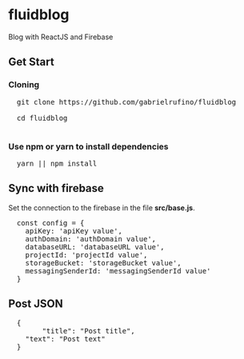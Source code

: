 # fluidblog

Blog with ReactJS and Firebase

## Get Start

### Cloning

<pre>
  git clone https://github.com/gabrielrufino/fluidblog<br>
  cd fluidblog<br>
</pre>

### Use npm or yarn to install dependencies

<pre>
  yarn || npm install
</pre>

## Sync with firebase

Set the connection to the firebase in the file <strong>src/base.js</strong>.

<pre>
  const config = {
    apiKey: 'apiKey value',
    authDomain: 'authDomain value',
    databaseURL: 'databaseURL value',
    projectId: 'projectId value',
    storageBucket: 'storageBucket value',
    messagingSenderId: 'messagingSenderId value'
  }
</pre>

## Post JSON
<pre>
  {
		"title": "Post title",
    "text": "Post text"
  }
</pre>
